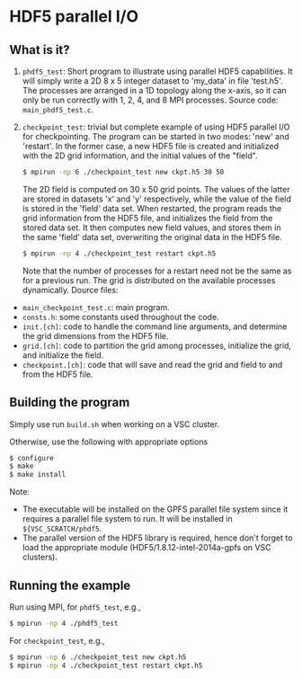 HDF5 parallel I/O
=================

What is it?
-----------
1. `phdf5_test`: Short program to illustrate using parallel
   HDF5 capabilities.  It will simply write a 2D 8 x 5 integer dataset
   to 'my_data' in file 'test.h5'.  The processes are arranged in a
   1D topology along the x-axis, so it can only be run correctly with
   1, 2, 4, and 8 MPI processes.  Source code: `main_phdf5_test.c`.
2. `checkpoint_test`: trivial but complete example of using
   HDF5 parallel I/O for checkpointing.  The program can be started in
   two modes: 'new' and 'restart'.  In the former case, a new HDF5 file
   is created and initialized with the 2D grid information, and the
   initial values of the "field".

   ```bash
   $ mpirun -np 6 ./checkpoint_test new ckpt.h5 30 50
   ```

   The 2D field is computed on 30 x 50 grid points.  The values of the
   latter are stored in datasets 'x' and 'y' respectively, while the
   value of the field is stored in the 'field' data set. 
   When restarted, the program reads the grid information from the HDF5
   file, and initializes the field from the stored data set.  It then
   computes new field values, and stores them in the same 'field' data
   set, overwriting the original data in the HDF5 file.

   ```bash
   $ mpirun -np 4 ./checkpoint_test restart ckpt.h5
   ```

   Note that the number of processes for a restart need not be the same
   as for a previous run.  The grid is distributed on the available
   processes dynamically.
   Dource files:
  * `main_checkpoint_test.c`: main program.
  * `consts.h`: some constants used throughout the code.
  * `init.[ch]`: code to handle the command line arguments, and determine
    the grid dimensions from the HDF5 file.
  * `grid.[ch]`: code to partition the grid among processes, initialize
    the grid, and initialize the field.
  * `checkpoint.[ch]`: code that will save and read the grid and field
    to and from the HDF5 file.

Building the program
--------------------
Simply use run `build.sh` when working on a VSC cluster.

Otherwise, use the following with appropriate options
```bash
$ configure
$ make
$ make install
```

Note:
* The executable will be installed on the GPFS parallel file system since 
  it requires a parallel file system to run.  It will be installed in
  `${VSC_SCRATCH/phdf5`.
* The parallel version of the HDF5 library is required, hence don't
  forget to load the appropriate module (HDF5/1.8.12-intel-2014a-gpfs on
  VSC clusters).

Running the example
-------------------
Run using MPI, for `phdf5_test`, e.g.,
```bash
$ mpirun -np 4 ./phdf5_test
```

For `checkpoint_test`, e.g.,
```bash
$ mpirun -np 6 ./checkpoint_test new ckpt.h5
$ mpirun -np 4 ./checkpoint_test restart ckpt.h5
```
